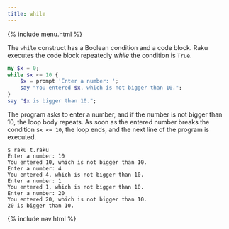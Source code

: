 ```yaml
---
title: while
---
```


{% include menu.html %}

The `while` construct has a Boolean condition and a code block. Raku executes the code block repeatedly _while_ the condition is `True`.

```raku
my $x = 0;
while $x <= 10 {
    $x = prompt 'Enter a number: ';
    say "You entered $x, which is not bigger than 10.";
}
say "$x is bigger than 10.";
```

The program asks to enter a number, and if the number is not bigger than 10, the loop body repeats. As soon as the entered number breaks the condition `$x <= 10`, the loop ends, and the next line of the program is executed.

```console
$ raku t.raku
Enter a number: 10
You entered 10, which is not bigger than 10.
Enter a number: 4
You entered 4, which is not bigger than 10.
Enter a number: 1
You entered 1, which is not bigger than 10.
Enter a number: 20
You entered 20, which is not bigger than 10.
20 is bigger than 10.
```

{% include nav.html %}
